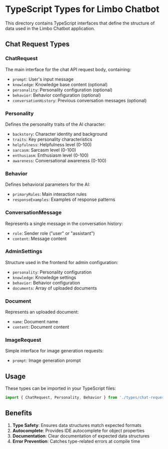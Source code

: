 # TypeScript Types for Limbo Chatbot

This directory contains TypeScript interfaces that define the structure of data used in the Limbo Chatbot application.

## Chat Request Types

### ChatRequest
The main interface for the chat API request body, containing:
- `prompt`: User's input message
- `knowledge`: Knowledge base content (optional)
- `personality`: Personality configuration (optional)
- `behavior`: Behavior configuration (optional)
- `conversationHistory`: Previous conversation messages (optional)

### Personality
Defines the personality traits of the AI character:
- `backstory`: Character identity and background
- `traits`: Key personality characteristics
- `helpfulness`: Helpfulness level (0-100)
- `sarcasm`: Sarcasm level (0-100)
- `enthusiasm`: Enthusiasm level (0-100)
- `awareness`: Conversational awareness (0-100)

### Behavior
Defines behavioral parameters for the AI:
- `primaryRules`: Main interaction rules
- `responseExamples`: Examples of response patterns

### ConversationMessage
Represents a single message in the conversation history:
- `role`: Sender role ("user" or "assistant")
- `content`: Message content

### AdminSettings
Structure used in the frontend for admin configuration:
- `personality`: Personality configuration
- `knowledge`: Knowledge settings
- `behavior`: Behavior configuration
- `documents`: Array of uploaded documents

### Document
Represents an uploaded document:
- `name`: Document name
- `content`: Document content

### ImageRequest
Simple interface for image generation requests:
- `prompt`: Image generation prompt

## Usage

These types can be imported in your TypeScript files:

```typescript
import { ChatRequest, Personality, Behavior } from './types/chat-request';
```

## Benefits

1. **Type Safety**: Ensures data structures match expected formats
2. **Autocomplete**: Provides IDE autocomplete for object properties
3. **Documentation**: Clear documentation of expected data structures
4. **Error Prevention**: Catches type-related errors at compile time